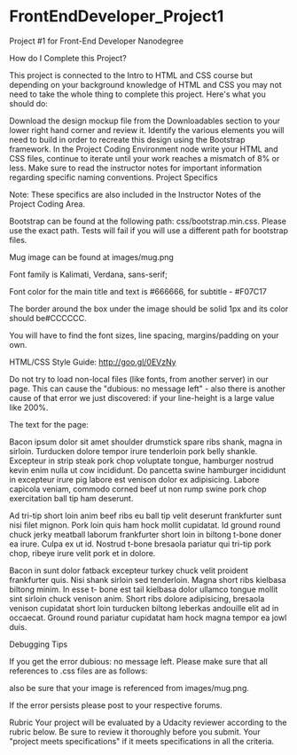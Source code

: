 # FrontEndDeveloper_Project1
Project #1 for Front-End Developer Nanodegree

How do I Complete this Project?

This project is connected to the Intro to HTML and CSS course but depending on your background knowledge of HTML and CSS you may not need to take the whole thing to complete this project. Here's what you should do:

Download the design mockup file from the Downloadables section to your lower right hand corner and review it.
Identify the various elements you will need to build in order to recreate this design using the Bootstrap framework.
In the Project Coding Environment node write your HTML and CSS files, continue to iterate until your work reaches a mismatch of 8% or less. Make sure to read the instructor notes for important information regarding specific naming conventions.
Project Specifics

Note: These specifics are also included in the Instructor Notes of the Project Coding Area.

Bootstrap can be found at the following path: css/bootstrap.min.css. Please use the exact path. Tests will fail if you will use a different path for bootstrap files.

Mug image can be found at images/mug.png

Font family is Kalimati, Verdana, sans-serif;

Font color for the main title and text is #666666, for subtitle - #F07C17

The border around the box under the image should be solid 1px and its color should be#CCCCCC.

You will have to find the font sizes, line spacing, margins/padding on your own.

HTML/CSS Style Guide: http://goo.gl/0EVzNy

Do not try to load non-local files (like fonts, from another server) in our page. This can cause the "dubious: no message left" - also there is another cause of that error we just discovered: if your line-height is a large value like 200%.

The text for the page:

Bacon ipsum dolor sit amet shoulder drumstick spare ribs shank, magna in sirloin. Turducken dolore tempor irure tenderloin pork belly shankle. Excepteur in strip steak pork chop voluptate tongue, hamburger nostrud kevin enim nulla ut cow incididunt. Do pancetta swine hamburger incididunt in excepteur irure pig labore est venison dolor ex adipisicing. Labore capicola veniam, commodo corned beef ut non rump swine pork chop exercitation ball tip ham deserunt.

Ad tri-tip short loin anim beef ribs eu ball tip velit deserunt frankfurter sunt nisi filet mignon. Pork loin quis ham hock mollit cupidatat. Id ground round chuck jerky meatball laborum frankfurter short loin in biltong t-bone doner ea irure. Culpa ex ut id. Nostrud t-bone bresaola pariatur qui tri-tip pork chop, ribeye irure velit pork et in dolore.

Bacon in sunt dolor fatback excepteur turkey chuck velit proident frankfurter quis. Nisi shank sirloin sed tenderloin. Magna short ribs kielbasa biltong minim. In esse t- bone est tail kielbasa dolor ullamco tongue mollit sint sirloin chuck venison anim. Short ribs dolore adipisicing, bresaola venison cupidatat short loin turducken biltong leberkas andouille elit ad in occaecat. Ground round pariatur cupidatat ham hock magna tempor ea jowl duis.

Debugging Tips

If you get the error dubious: no message left. Please make sure that all references to .css files are as follows: <link rel="stylesheet" href="css/bootstrap.min.css"> <link rel="stylesheet" href="css/main.css">

also be sure that your image is referenced from images/mug.png.

If the error persists please post to your respective forums.

Rubric
Your project will be evaluated by a Udacity reviewer according to the rubric below. Be sure to review it thoroughly before you submit. Your "project meets specifications" if it meets specifications in all the criteria.
 
